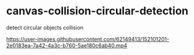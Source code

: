 # canvas-collision-circular-detection
detect circular objects collision


https://user-images.githubusercontent.com/62149413/152101201-2e0183ea-7a42-4a3c-b760-5ae180c6ab40.mp4

